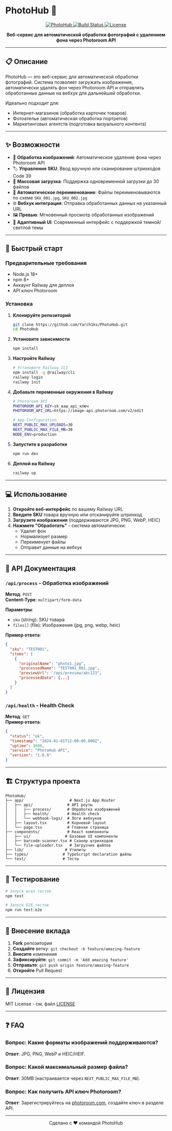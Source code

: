 # PhotoHub 📸

<p align="center">
  <a href="https://github.com/Yarch1ks/PhotoHub">
    <img src="https://img.shields.io/badge/PhotoHub-blue?style=for-the-badge&logo=github" alt="PhotoHub">
  </a>
  <a href="https://github.com/Yarch1ks/PhotoHub/actions">
    <img src="https://img.shields.io/github/actions/workflow/status/Yarch1ks/PhotoHub/deploy.yml?branch=main&style=for-the-badge&logo=github" alt="Build Status">
  </a>
  <a href="https://github.com/Yarch1ks/PhotoHub/blob/main/LICENSE">
    <img src="https://img.shields.io/github/license/Yarch1ks/PhotoHub?style=for-the-badge&logo=mit" alt="License">
  </a>
</p>

<p align="center">
  <strong>Веб-сервис для автоматической обработки фотографий с удалением фона через Photoroom API</strong>
</p>

---

## 📋 Описание

PhotoHub — это веб-сервис для автоматической обработки фотографий. Система позволяет загружать изображения, автоматически удалять фон через Photoroom API и отправлять обработанные данные на вебхук для дальнейшей обработки.

Идеально подходит для:
- Интернет-магазинов (обработка карточек товаров)
- Фотоателье (автоматическая обработка портретов)
- Маркетинговых агентств (подготовка визуального контента)

---

## ✨ Возможности

- 📸 **Обработка изображений**: Автоматическое удаление фона через Photoroom API
- 🏷️ **Управление SKU**: Ввод вручную или сканирование штрихкодов Code 39
- 📁 **Массовая загрузка**: Поддержка одновременной загрузки до 30 файлов
- 🔄 **Автоматическое переименование**: Файлы переименовываются по схеме `SKU_001.jpg`, `SKU_002.jpg`
- 🌐 **Вебхук интеграция**: Отправка обработанных данных на указанный URL
- 🖼️ **Превью**: Мгновенный просмотр обработанных изображений
- 🎨 **Адаптивный UI**: Современный интерфейс с поддержкой темной/светлой темы

---

## 🚀 Быстрый старт

### Предварительные требования
- Node.js 18+ 
- npm 8+
- Аккаунт Railway для деплоя
- API ключ Photoroom

### Установка

1. **Клонируйте репозиторий**
   ```bash
   git clone https://github.com/Yarch1ks/PhotoHub.git
   cd PhotoHub
   ```

2. **Установите зависимости**
   ```bash
   npm install
   ```

3. **Настройте Railway**
   ```bash
   # Установите Railway CLI
   npm install -g @railway/cli
   railway login
   railway init
   ```

4. **Добавьте переменные окружения в Railway**
   ```bash
   # Photoroom API
   PHOTOROOM_API_KEY=sk_ваш_api_ключ
   PHOTOROOM_API_URL=https://image-api.photoroom.com/v2/edit
   
   # App Configuration
   NEXT_PUBLIC_MAX_UPLOADS=30
   NEXT_PUBLIC_MAX_FILE_MB=30
   NODE_ENV=production
   ```

5. **Запустите в разработке**
   ```bash
   npm run dev
   ```

6. **Деплой на Railway**
   ```bash
   railway up
   ```

---

## 💻 Использование

1. **Откройте веб-интерфейс** по вашему Railway URL
2. **Введите SKU** товара вручную или отсканируйте штрихкод
3. **Загрузите изображения** (поддерживаются JPG, PNG, WebP, HEIC)
4. **Нажмите "Обработать"** - система автоматически:
   - Удалит фон
   - Нормализует размер
   - Переименует файлы
   - Отправит данные на вебхук

---

## 🔧 API Документация

### `/api/process` - Обработка изображений

**Метод**: `POST`  
**Content-Type**: `multipart/form-data`

**Параметры**:
- `sku` (string): SKU товара
- `files[]` (file): Изображения (jpg, png, webp, heic)

**Пример ответа**:
```json
{
  "sku": "TEST001",
  "items": [
    {
      "originalName": "photo1.jpg",
      "processedName": "TEST001_001.jpg",
      "previewUrl": "/api/preview/abc123",
      "processedData": {...}
    }
  ]
}
```

### `/api/health` - Health Check

**Метод**: `GET`  
**Пример ответа**:
```json
{
  "status": "ok",
  "timestamp": "2024-01-01T12:00:00.000Z",
  "uptime": 3600,
  "service": "PhotoHub API",
  "version": "1.0.0"
}
```

---

## 🏗️ Структура проекта

```
PhotoHub/
├── app/                    # Next.js App Router
│   ├── api/               # API роуты
│   │   ├── process/       # Обработка изображений
│   │   ├── health/        # Health check
│   │   └── webhook-logs/  # Логи вебхуков
│   ├── layout.tsx         # Корневой layout
│   └── page.tsx           # Главная страница
├── components/            # React компоненты
│   ├── ui/               # Базовые UI компоненты
│   ├── barcode-scanner.tsx # Сканер штрихкодов
│   └── file-uploader.tsx   # Загрузчик файлов
├── lib/                  # Утилиты
├── types/               # TypeScript declaration файлы
└── test/                # Тесты
```

---

## 🧪 Тестирование

```bash
# Запуск всех тестов
npm test

# Запуск E2E тестов
npm run test:e2e
```

---

## 🤝 Внесение вклада

1. **Fork** репозитория
2. **Создайте** ветку: `git checkout -b feature/amazing-feature`
3. **Внесите** изменения
4. **Зафиксируйте**: `git commit -m 'Add amazing feature'`
5. **Отправьте**: `git push origin feature/amazing-feature`
6. **Откройте** Pull Request

---

## 📄 Лицензия

MIT License - см. файл [LICENSE](LICENSE)

---

## ❓ FAQ

### Вопрос: Какие форматы изображений поддерживаются?
**Ответ**: JPG, PNG, WebP и HEIC/HEIF.

### Вопрос: Какой максимальный размер файла?
**Ответ**: 30MB (настраивается через `NEXT_PUBLIC_MAX_FILE_MB`).

### Вопрос: Как получить API ключ Photoroom?
**Ответ**: Зарегистрируйтесь на [photoroom.com](https://photoroom.com), создайте ключ в разделе API.

---

<div align="center">
  <p>
    Сделано с ❤️ командой PhotoHub
  </p>
</div>